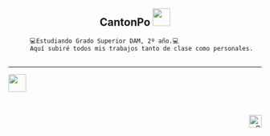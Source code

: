 <div align="center">
<h2> CantonPo <img src="https://pbs.twimg.com/tweet_video_thumb/GW5u3DlXEAAvXbQ.jpg" width="35"></h2>
</div> 



  <!-- Description -->
```diff
      💻Estudiando Grado Superior DAM, 2º año.💻
      Aquí subiré todos mis trabajos tanto de clase como personales.
      

```
---
<table align="center">
  <img src="![b59a78e2ed76c705f3c0dcb300f3f222aefdcd99](https://github.com/user-attachments/assets/e4f952c4-b29b-41dc-8116-30bd33538e5f)
" width="35">
        
</table>

##
<p align="right">
  <span>
    <a href="mailto:dcantonc@gmail.com"><img src="https://img.shields.io/badge/gmail-%23D14836.svg?&style=for-the-badge&logo=gmail&logoColor=white" alt="Gmail" height="25" /></a>
   </a>
  </span>
</p>
